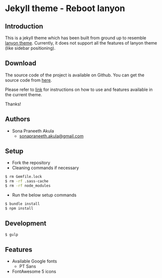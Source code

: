 # Jekyll theme - Reboot lanyon

## Introduction

This is a jekyll theme which has been built from ground up to resemble [lanyon theme](http://lanyon.getpoole.com/). Currently, it does not support all the features of lanyon theme (like sidebar positioning).
## Download

The source code of the project is available on Github. You can get the source code from [here](https://github.com/sonapraneeth-a/reboot-lanyon/tree/master).

Please refer to [link](https://sonapraneeth-a.github.io/reboot-lanyon/blog/2018/02/12/reboot-lanyon/) for instructions on how to use and features available in the current theme.

Thanks!

## Authors

- Sona Praneeth Akula
  - sonapraneeth.akula@gmail.com

## Setup

- Fork the repository
- Cleaning commands if necessary
```bash
$ rm Gemfile.lock
$ rm -rf .sass-cache
$ rm -rf node_modules
```
- Run the below setup commands
```bash
$ bundle install
$ npm install
```

## Development

```bash
$ gulp
```

## Features

- Available Google fonts
  - PT Sans
- FontAwesome 5 icons
